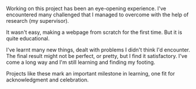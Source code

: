 Working on this project has been an eye-opening experience. I've encountered many challenged that I managed to overcome with the help of research (my supervisor).

It wasn't easy, making a webpage from scratch for the first time. But it is quite educational.

I've learnt many new things, dealt with problems I didn't think I'd encounter.
The final result might not be perfect, or pretty, but I find it satisfactory. I've come a long way and I'm still learning and finding my footing.

Projects like these mark an important milestone in learning, one fit for acknowledgment and celebration.
